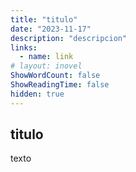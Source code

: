 ```yaml
---
title: "titulo"
date: "2023-11-17"
description: "descripcion"
links:
  - name: link
# layout: inovel
ShowWordCount: false
ShowReadingTime: false
hidden: true
---
```


## titulo

texto
